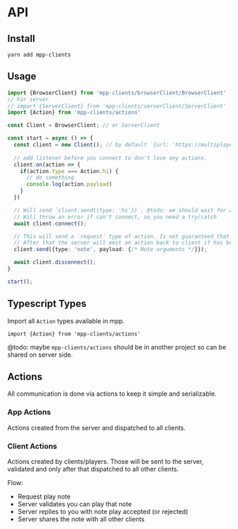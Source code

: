 # API

## Install

`yarn add mpp-clients`

## Usage

```typescript
import {BrowserClient} from 'mpp-clients/browserClient/BrowserClient'
// For server
// import {ServerClient} from 'mpp-clients/serverClient/ServerClient'
import {Action} from 'mpp-clients/actions'

const Client = BrowserClient; // or ServerClient

const start = async () => {
  const client = new Client(); // by default `{url: 'https://multiplayerpiano.com'}`
  
  // add listener before you connect to don't lose any actions.
  client.on(action => {
    if(action.type === Action.hi) {
      // do something
      console.log(action.payload)
    }
  })

  // Will send `client.send({type: 'hi'})`. @todo: we should wait for a server ack so we are sure that are connected.
  // Will throw an error if can't connect, so you need a try/catch
  await client.connect();

  // This will send a `request` type of action. Is not guaranteed that your action will be accepted by the server.
  // After that the server will emit an action back to client if has been successful or failed.
  client.send({type: 'note', payload: {/* Note arguments */}});

  await client.disconnect();
}

start();

```


## Typescript Types

Import all `Action` types available in mpp.

```
import {Action} from 'mpp-clients/actions'
```

@todo: maybe `mpp-clients/actions` should be in another project so can be shared on server side.

## Actions

All communication is done via actions to keep it simple and serializable.

### App Actions

Actions created from the server and dispatched to all clients.

### Client Actions

Actions created by clients/players. Those will be sent to the server, validated and only after that dispatched to all other clients.

Flow:

 - Request play note
 - Server validates you can play that note
 - Server replies to you with note play accepted (or rejected)
 - Server shares the note with all other clients
